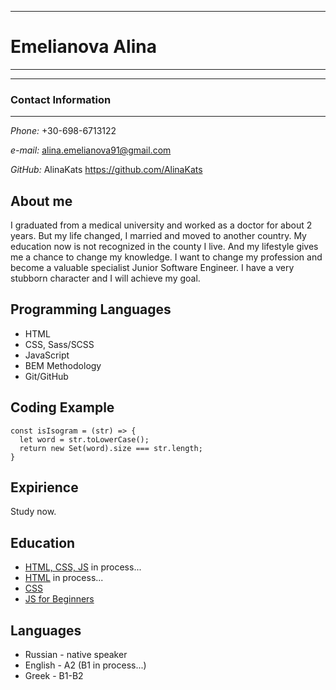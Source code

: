*****************
# **Emelianova Alina**
---------------------
****************

### Contact Information
---------------------
_Phone:_ +30-698-6713122 

_e-mail:_ alina.emelianova91@gmail.com

 _GitHub:_ AlinaKats
 https://github.com/AlinaKats


About me
------------
I graduated from a medical university and worked as a doctor for about 2 years. But my life changed, I married and moved to another country. 
My education now is not recognized in the county I live. And my lifestyle gives me a chance to change my knowledge. 
I want to change my profession and become a valuable specialist Junior Software Engineer. I have a very stubborn character and I will achieve my goal.

Programming Languages
------------------------
* HTML
* CSS, Sass/SCSS
* JavaScript 
* BEM Methodology
* Git/GitHub

Coding Example
-----------------
```
const isIsogram = (str) => {
  let word = str.toLowerCase();
  return new Set(word).size === str.length;
}
```

Expirience
-------------
Study now.

Education 
--------------
* [HTML, CSS, JS](https://www.udemy.com/course/frontend-html-css-javascript/) in process...
* [HTML](https://ru.code-basics.com/languages/html) in process...
* [CSS](https://ru.code-basics.com/languages/css)
* [JS for Beginners](https://ru.code-basics.com/languages/javascript)

Languages
--------------
* Russian - native speaker
* English - A2 (B1 in process...)
* Greek - B1-B2 

